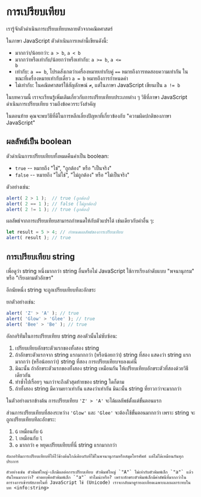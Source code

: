 # การเปรียบเทียบ

เรารู้จักตัวดำเนินการเปรียบเทียบหลายตัวจากคณิตศาสตร์

ในภาษา JavaScript ตัวดำเนินการเหล่านี้เขียนดังนี้:

- มากกว่า/น้อยกว่า: <code>a &gt; b</code>, <code>a &lt; b</code>
- มากกว่าหรือเท่ากับ/น้อยกว่าหรือเท่ากับ: <code>a &gt;= b</code>, <code>a &lt;= b</code>
- เท่ากับ: `a == b`, โปรดสังเกตว่าเครื่องหมายเท่ากับคู่ `==` หมายถึงการทดสอบความเท่ากัน ในขณะที่เครื่องหมายเท่ากับเดี่ยว `a = b` หมายถึงการกำหนดค่า
- ไม่เท่ากับ: ในคณิตศาสตร์ใช้สัญลักษณ์ <code>&ne;</code>, แต่ในภาษา JavaScript เขียนเป็น <code>a != b</code>

ในบทความนี้ เราจะเรียนรู้เพิ่มเติมเกี่ยวกับการเปรียบเทียบประเภทต่าง ๆ วิธีที่ภาษา JavaScript ดำเนินการเปรียบเทียบ รวมถึงข้อควรระวังสำคัญ

ในตอนท้าย คุณจะพบวิธีที่ดีในการหลีกเลี่ยงปัญหาที่เกี่ยวข้องกับ "ความผิดปกติของภาษา JavaScript"

## ผลลัพธ์เป็น boolean

ตัวดำเนินการเปรียบเทียบทั้งหมดคืนค่าเป็น boolean:

- `true` -- หมายถึง "ใช่", "ถูกต้อง" หรือ "เป็นจริง"
- `false` -- หมายถึง "ไม่ใช่", "ไม่ถูกต้อง" หรือ "ไม่เป็นจริง"

ตัวอย่างเช่น:

```js run
alert( 2 > 1 );  // true (ถูกต้อง) 
alert( 2 == 1 ); // false (ไม่ถูกต้อง)
alert( 2 != 1 ); // true (ถูกต้อง)
```

ผลลัพธ์จากการเปรียบเทียบสามารถกำหนดให้กับตัวแปรได้ เช่นเดียวกับค่าอื่น ๆ:

```js run
let result = 5 > 4; // กำหนดผลลัพธ์ของการเปรียบเทียบ
alert( result ); // true
```
## การเปรียบเทียบ string

เพื่อดูว่า string หนึ่งมากกว่า string อื่นหรือไม่ JavaScript ใช้การเรียงลำดับแบบ "พจนานุกรม" หรือ "เรียงตามตัวอักษร"

อีกนัยหนึ่ง string จะถูกเปรียบเทียบทีละอักขระ

ยกตัวอย่างเช่น:

```js run
alert( 'Z' > 'A' ); // true
alert( 'Glow' > 'Glee' ); // true
alert( 'Bee' > 'Be' ); // true
```

อัลกอริทึมในการเปรียบเทียบ string สองตัวนั้นไม่ซับซ้อน:

1. เปรียบเทียบอักขระตัวแรกของทั้งสอง string
2. ถ้าอักขระตัวแรกจาก string แรกมากกว่า (หรือน้อยกว่า) string ที่สอง แสดงว่า string แรกมากกว่า (หรือน้อยกว่า) string ที่สอง การเปรียบเทียบจบลงแค่นี้
3. มิฉะนั้น ถ้าอักขระตัวแรกของทั้งสอง string เหมือนกัน ให้เปรียบเทียบอักขระตัวที่สองด้วยวิธีเดียวกัน
4. ทำซ้ำไปเรื่อยๆ จนกว่าจะถึงตัวสุดท้ายของ string ใดก็ตาม
5. ถ้าทั้งสอง string มีความยาวเท่ากัน แสดงว่าเท่ากัน มิฉะนั้น string ที่ยาวกว่าจะมากกว่า

ในตัวอย่างแรกข้างต้น การเปรียบเทียบ `'Z' > 'A'` จะได้ผลลัพธ์ตั้งแต่ขั้นตอนแรก

ส่วนการเปรียบเทียบที่สองระหว่าง `'Glow'` และ `'Glee'` จะต้องใช้ขั้นตอนมากกว่า เพราะ string จะถูกเปรียบเทียบทีละอักขระ:

1. `G` เหมือนกับ `G`
2. `l` เหมือนกับ `l`
3. `o` มากกว่า `e` หยุดเปรียบเทียบที่นี่ string แรกมากกว่า

```smart header="ไม่ใช่พจนานุกรมจริงๆ แต่เป็นการเรียงตามมาตรฐาน Unicode"
อัลกอริทึมการเปรียบเทียบที่ให้ไว้ข้างต้นใกล้เคียงกับที่ใช้ในพจนานุกรมหรือสมุดโทรศัพท์ แต่ไม่ได้เหมือนกันทุกประการ

ตัวอย่างเช่น ตัวพิมพ์ใหญ่-เล็กมีผลต่อการเปรียบเทียบ ตัวพิมพ์ใหญ่ `"A"` ไม่เท่ากับตัวพิมพ์เล็ก `"a"` แล้วอันไหนมากกว่า? คำตอบคือตัวพิมพ์เล็ก `"a"` ทำไมน่ะหรือ? เพราะอักขระตัวพิมพ์เล็กมีค่าดัชนีที่มากกว่าในตารางการเข้ารหัสภายในที่ JavaScript ใช้ (Unicode) เราจะกลับมาดูรายละเอียดเฉพาะและผลกระทบในบท <info:string>
```